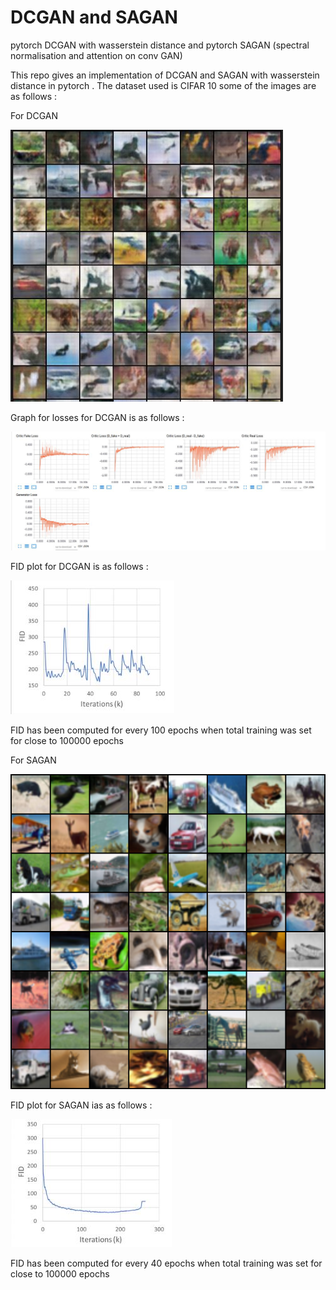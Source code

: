 # DCGAN and SAGAN
pytorch DCGAN with wasserstein distance and pytorch SAGAN (spectral normalisation and attention on conv GAN)

This repo gives an implementation of DCGAN and SAGAN with wasserstein distance in pytorch . The dataset used is CIFAR 10 some of the images are as follows :

For DCGAN

![Generated_Images](https://github.com/rsn870/DCGAN/blob/master/images/DCGAN/fake_samples.JPG?raw=true)

Graph for losses for DCGAN  is as follows :

![Wasserstein_Losses ](https://github.com/rsn870/DCGAN/blob/master/images/DCGAN/wasserstein.JPG?raw=true)

FID plot for DCGAN is as follows :

![FID for DCGAN](https://github.com/rsn870/DCGAN/blob/master/images/DCGAN/FID.JPG?raw=true)

FID has been computed for every 100 epochs when total training was set for close to 100000 epochs

For SAGAN

![Generated_Images](https://github.com/rsn870/DCGAN/blob/master/images/SAGAN/fake_samples.png?raw=true)

FID plot for SAGAN ias as follows :


![FID for SAGAN](https://github.com/rsn870/DCGAN/blob/master/images/SAGAN/FID.JPG?raw=true)

FID has been computed for every 40 epochs when total training was set for close to 100000 epochs





